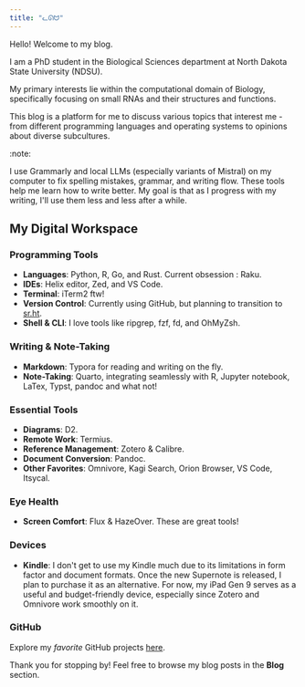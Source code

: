 ```yaml
---
title: "ᓚᘏᗢ"
---
```


Hello! Welcome to my blog.

I am a PhD student in the Biological Sciences department at North Dakota State University (NDSU). 

My primary interests lie within the computational domain of Biology, specifically focusing on small RNAs and their structures and functions. 

This blog is a platform for me to discuss various topics that interest me - from different programming languages and operating systems to opinions about diverse subcultures.

:note:

I use Grammarly and local LLMs (especially variants of Mistral) on my computer to fix spelling mistakes, grammar, and writing flow. These tools help me learn how to write better. My goal is that as I progress with my writing, I'll use them less and less after a while.


## My Digital Workspace

### Programming Tools
- **Languages**: Python, R, Go, and Rust. Current obsession : Raku. 
- **IDEs**: Helix editor, Zed, and VS Code.
- **Terminal**: iTerm2 ftw!
- **Version Control**: Currently using GitHub, but planning to transition to [sr.ht](https://sr.ht/~pritam/).
- **Shell & CLI**: I love tools like ripgrep, fzf, fd, and OhMyZsh.

### Writing & Note-Taking
- **Markdown**: Typora for reading and writing on the fly.
- **Note-Taking**: Quarto, integrating seamlessly with R, Jupyter notebook, LaTex, Typst, pandoc and what not!

### Essential Tools
- **Diagrams**: D2.
- **Remote Work**: Termius.
- **Reference Management**: Zotero & Calibre.
- **Document Conversion**: Pandoc.
- **Other Favorites**: Omnivore, Kagi Search, Orion Browser, VS Code, Itsycal.

### Eye Health
- **Screen Comfort**: Flux & HazeOver. These are great tools!

### Devices

- **Kindle**: I don't get to use my Kindle much due to its limitations in form factor and document formats. Once the new Supernote is released, I plan to purchase it as an
alternative. For now, my iPad Gen 9 serves as a useful and budget-friendly device, especially since Zotero and Omnivore work smoothly on it.


### GitHub
Explore my *favorite* GitHub projects [here](https://github.com/shashankpritam?tab=stars).

Thank you for stopping by! Feel free to browse my blog posts in the **Blog** section.
